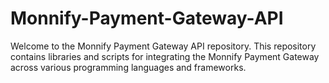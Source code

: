 # Monnify-Payment-Gateway-API
Welcome to the Monnify Payment Gateway API repository. This repository contains libraries and scripts for integrating the Monnify Payment Gateway across various programming languages and frameworks.
